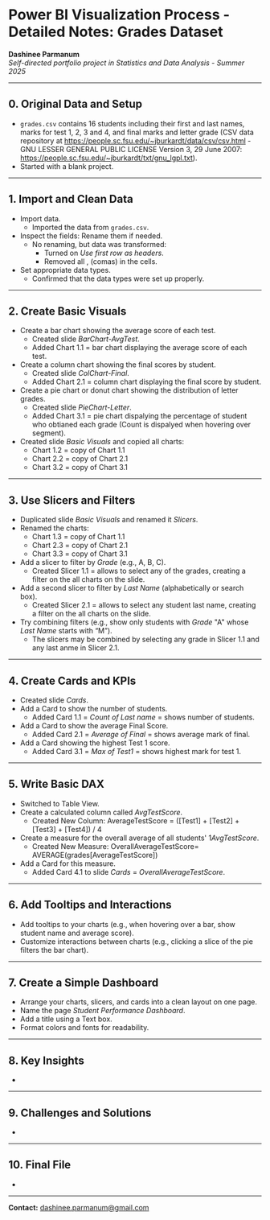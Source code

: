# Power BI Visualization Process - Detailed Notes: Grades Dataset

**Dashinee Parmanum**  
*Self-directed portfolio project in Statistics and Data Analysis - Summer 2025*

---
## 0. Original Data and Setup
- `grades.csv` contains 16 students including their first and last names, marks for test 1, 2, 3 and 4, and final marks and letter grade (CSV data repository at https://people.sc.fsu.edu/~jburkardt/data/csv/csv.html - GNU LESSER GENERAL PUBLIC LICENSE Version 3, 29 June 2007: https://people.sc.fsu.edu/~jburkardt/txt/gnu_lgpl.txt).
- Started with a blank project.

---
## 1. Import and Clean Data
- Import data.
  - Imported the data from `grades.csv`.
- Inspect the fields: Rename them if needed.
  - No renaming, but data was transformed:
    - Turned on *Use first row as headers*.
    - Removed all , (comas) in the cells.
- Set appropriate data types.  
  - Confirmed that the data types were set up properly.

---
## 2. Create Basic Visuals
- Create a bar chart showing the average score of each test.
  - Created slide *BarChart-AvgTest*.
  - Added Chart 1.1 = bar chart displaying the average score of each test.
- Create a column chart showing the final scores by student.
  - Created slide *ColChart-Final*.
  - Added Chart 2.1 = column chart displaying the final score by student.
- Create a pie chart or donut chart showing the distribution of letter grades.
  - Created slide *PieChart-Letter*.
  - Added Chart 3.1 = pie chart dispalying the percentage of student who obtianed each grade (Count is dispalyed when hovering over segment).
- Created slide *Basic Visuals* and copied all charts:
  -  Chart 1.2 = copy of Chart 1.1
  -  Chart 2.2 = copy of Chart 2.1
  -  Chart 3.2 = copy of Chart 3.1
    
---
## 3. Use Slicers and Filters
- Duplicated slide *Basic Visuals* and renamed it *Slicers*.
- Renamed the charts:
  -  Chart 1.3 = copy of Chart 1.1
  -  Chart 2.3 = copy of Chart 2.1
  -  Chart 3.3 = copy of Chart 3.1
- Add a slicer to filter by *Grade* (e.g., A, B, C).
  - Created Slicer 1.1 = allows to select any of the grades, creating a filter on the all charts on the slide.
- Add a second slicer to filter by *Last Name* (alphabetically or search box).
  - Created Slicer 2.1 = allows to select any student last name, creating a filter on the all charts on the slide.
- Try combining filters (e.g., show only students with *Grade* "A" whose *Last Name* starts with “M”).
  - The slicers may be combined by selecting any grade in Slicer 1.1 and any last anme in Slicer 2.1. 

---
## 4. Create Cards and KPIs
- Created slide *Cards*.
- Add a Card to show the number of students.
  - Added Card 1.1 = *Count of Last name* = shows number of students.
- Add a Card to show the average Final Score.
  - Added Card 2.1 = *Average of Final* = shows average mark of final.
- Add a Card showing the highest Test 1 score.
  - Added Card 3.1 = *Max of Test1* = shows highest mark for test 1.

---
## 5. Write Basic DAX
- Switched to Table View.
- Create a calculated column called *AvgTestScore*.
  - Created New Column: AverageTestScore = ([Test1] + [Test2] + [Test3] + [Test4]) / 4
- Create a measure for the overall average of all students' 1*AvgTestScore*.
  - Created New Measure: OverallAverageTestScore= AVERAGE(grades[AverageTestScore]) 
- Add a Card for this measure.
  - Added Card 4.1 to slide *Cards* = *OverallAverageTestScore*.

---
## 6. Add Tooltips and Interactions
- Add tooltips to your charts (e.g., when hovering over a bar, show student name and average score).
- Customize interactions between charts (e.g., clicking a slice of the pie filters the bar chart).

---
## 7.  Create a Simple Dashboard
- Arrange your charts, slicers, and cards into a clean layout on one page.
- Name the page *Student Performance Dashboard*.
- Add a title using a Text box.
- Format colors and fonts for readability.

---
## 8. Key Insights
- 

---
## 9. Challenges and Solutions
- 

---
## 10. Final File
- 

---
**Contact:** dashinee.parmanum@gmail.com
